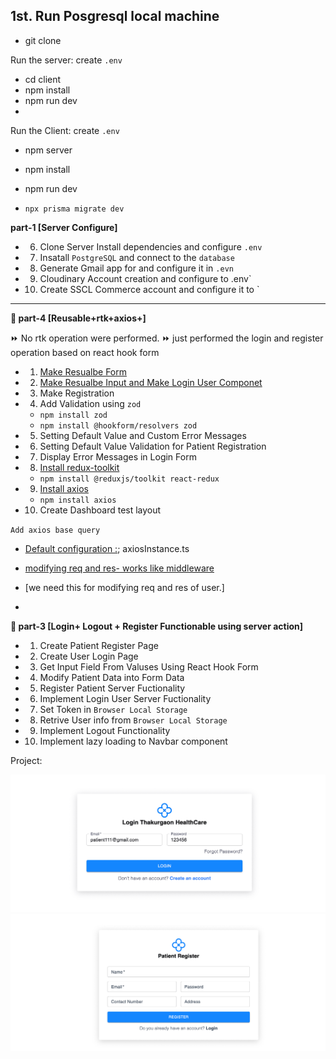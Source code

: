 ## 1st. Run Posgresql local machine

- git clone 

Run the server:
create `.env`

-    cd client
-    npm install 
-    npm run dev
- 
Run the Client:
create `.env`

-    npm server 
-    npm install 
-    npm run dev


- `npx prisma migrate dev`

**part-1 [Server Configure]**
- 6. Clone Server Install dependencies and configure `.env`
- 7. Insatall `PostgreSQL` and connect to the `database`
- 8. Generate Gmail app for and configure it in `.evn`
- 9. Cloudinary Account creation and configure to .env`
- 10. Create SSCL Commerce account and configure it to `


--- 

**🔲 part-4 [Reusable+rtk+axios+]**

⏩  No rtk operation were performed. 
⏩ just performed the login and register operation based on react hook form

- 1. [Make Resualbe Form](https://react-hook-form.com/docs/formprovider)
- 2. [Make Resualbe Input and Make Login User Componet](https://react-hook-form.com/docs/usecontroller/controller) 
- 3. Make Registration
- 4. Add Validation using `zod` 
    - `npm install zod`
    - `npm install @hookform/resolvers zod`
- 5. Setting Default Value and Custom Error Messages
- 6. Setting Default Value Validation for Patient Registration
- 7. Display Error Messages in Login Form
- 8. [Install redux-toolkit](https://redux-toolkit.js.org/tutorials/quick-start)
    - `npm install @reduxjs/toolkit react-redux`
- 9. [Install axios](https://redux-toolkit.js.org/rtk-query/usage/customizing-queries#examples---basequery)
    - `npm install axios`
- 10. Create Dashboard test layout

`Add axios base query`
- [Default configuration :](https://axios-http.com/docs/config_defaults); axiosInstance.ts
- [modifying req and res- works like middleware](https://axios-http.com/docs/interceptors) 
- [we need this for modifying req and res of user.] 

-
**🔲 part-3 [Login+ Logout + Register Functionable using server action]**
- 1. Create Patient Register Page
- 2. Create User Login Page
- 3. Get Input Field From Valuses Using React Hook Form
- 4. Modify Patient Data into Form Data
- 5. Register Patient Server Fuctionality 
- 6. Implement Login User Server Fuctionality 
- 7. Set Token in `Browser Local Storage `
- 8. Retrive User info from `Browser Local Storage `
- 9. Implement Logout Functionality
- 10. Implement lazy loading to Navbar component


Project:

![log](./outputImage/log.png) 
![log](./outputImage/reg.png)